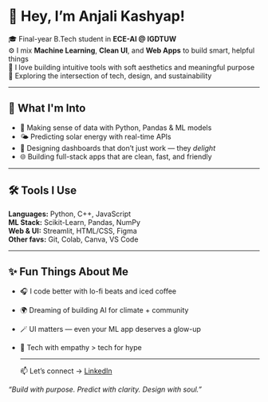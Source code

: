 # 🌸 Hey, I’m Anjali Kashyap!

🎓 Final-year B.Tech student in **ECE-AI @ IGDTUW**  
⚙️ I mix **Machine Learning**, **Clean UI**, and **Web Apps** to build smart, helpful things  
🎨 I love building intuitive tools with soft aesthetics and meaningful purpose  
🌿 Exploring the intersection of tech, design, and sustainability  

---

## 🚀 What I'm Into
- 🧠 Making sense of data with Python, Pandas & ML models  
- 🌤️ Predicting solar energy with real-time APIs  
- 🎨 Designing dashboards that don’t just work — they *delight*  
- 🌐 Building full-stack apps that are clean, fast, and friendly

---

## 🛠️ Tools I Use
**Languages:** Python, C++, JavaScript  
**ML Stack:** Scikit-Learn, Pandas, NumPy  
**Web & UI:** Streamlit, HTML/CSS, Figma  
**Other favs:** Git, Colab, Canva, VS Code

---

## ✨ Fun Things About Me
- 🎧 I code better with lo-fi beats and iced coffee  
- 🌍 Dreaming of building AI for climate + community  
- 🪄 UI matters — even your ML app deserves a glow-up  
- 🌿 Tech with empathy > tech for hype

  ---

  📫 Let’s connect → [LinkedIn](https://www.linkedin.com/in/anjali-776524312/)

_“Build with purpose. Predict with clarity. Design with soul.”_
